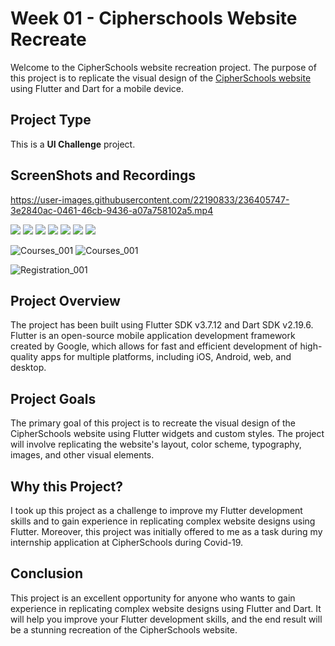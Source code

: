 # Week 01 - Cipherschools Website Recreate

Welcome to the CipherSchools website recreation project. The purpose of this project is to replicate the visual design of the [CipherSchools website](https://www.cipherschools.com/ "CipherSchools Website") using Flutter and Dart for a mobile device.

## Project Type

This is a **UI Challenge** project.

## ScreenShots and Recordings

https://user-images.githubusercontent.com/22190833/236405747-3e2840ac-0461-46cb-9436-a07a758102a5.mp4

![](README/image/Home_001.jpg) ![](README/image/Home_002.jpg) ![](README/image/Home_003.jpg) ![](README/image/Home_004.jpg) ![](README/image/Home_005.jpg) ![](README/image/Home_006.jpg) ![](README/image/Home_007.jpg)

![Courses_001](README/image/Courses_001.jpg) ![Courses_001](README/image/Courses_002.jpg)

![Registration_001](README/image/Registration_001.jpg)

## Project Overview

The project has been built using Flutter SDK v3.7.12 and Dart SDK v2.19.6. Flutter is an open-source mobile application development framework created by Google, which allows for fast and efficient development of high-quality apps for multiple platforms, including iOS, Android, web, and desktop.

## Project Goals

The primary goal of this project is to recreate the visual design of the CipherSchools website using Flutter widgets and custom styles. The project will involve replicating the website's layout, color scheme, typography, images, and other visual elements.

## Why this Project?

I took up this project as a challenge to improve my Flutter development skills and to gain experience in replicating complex website designs using Flutter. Moreover, this project was initially offered to me as a task during my internship application at CipherSchools during Covid-19.

## Conclusion

This project is an excellent opportunity for anyone who wants to gain experience in replicating complex website designs using Flutter and Dart. It will help you improve your Flutter development skills, and the end result will be a stunning recreation of the CipherSchools website.
